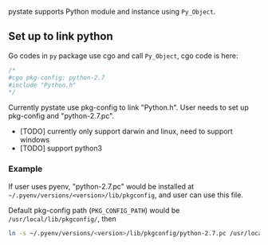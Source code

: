 pystate supports Python module and instance using `Py_Object`.

## Set up to link python

Go codes in `py` package use cgo and call `Py_Object`, cgo code is here:

```go
/*
#cgo pkg-config: python-2.7
#include "Python.h"
*/
```

Currently pystate use pkg-config to link "Python.h". User needs to set up pkg-config and "python-2.7.pc".

* [TODO] currently only support darwin and linux, need to support windows
* [TODO] support python3

### Example

If user uses pyenv, "python-2.7.pc" would be installed at `~/.pyenv/versions/<version>/lib/pkgconfig`, and user can use this file.

Default pkg-config path (`PKG_CONFIG_PATH`) would be `/usr/local/lib/pkgconfig/`, then

```sh
ln -s ~/.pyenv/versions/<version>/lib/pkgconfig/python-2.7.pc /usr/local/lib/pkgconfig/
```
